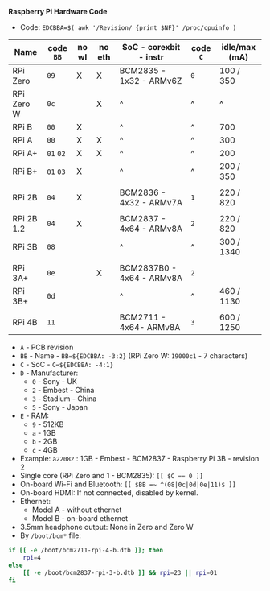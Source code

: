 **Raspberry Pi Hardware Code**

- Code: `EDCBBA=$( awk '/Revision/ {print $NF}' /proc/cpuinfo )`


| Name       | code `BB` | no wl | no eth | SoC - corexbit - instr    | code `C` | idle/max (mA) |
|------------|-----------|-------|--------|---------------------------|----------|---------------|
| RPi Zero   | `09`      | X     | X      | BCM2835 - 1x32 - ARMv6Z   | `0`      | 100 / 350     |
| RPi Zero W | `0c`      |       | X      | ^                         | ^        | ^             |
| RPi B      | `00`      | X     |        | ^                         | ^        | 700           |
| RPi A      | `00`      | X     | X      | ^                         | ^        | 300           |
| RPi A+     | `01` `02` | X     | X      | ^                         | ^        | 200           |
| RPi B+     | `01` `03` | X     |        | ^                         | ^        | 200 / 350     |
|            |           |       |        |                           |          |               |
| RPi 2B     | `04`      | X     |        | BCM2836 - 4x32 - ARMv7A   | `1`      | 220 / 820     |
|            |           |       |        |                           |          |               |
| RPi 2B 1.2 | `04`      | X     |        | BCM2837 - 4x64 - ARMv8A   | `2`      | 220 / 820     |
| RPi 3B     | `08`      |       |        | ^                         | ^        | 300 / 1340    |
|            |           |       |        |                           |          |               |
| RPi 3A+    | `0e`      |       | X      | BCM2837B0 - 4x64 - ARMv8A | `2`      |               |
| RPi 3B+    | `0d`      |       |        | ^                         | ^        | 460 / 1130    |
|            |           |       |        |                           |          |               |
| RPi 4B     | `11`      |       |        | BCM2711 - 4x64-  ARMv8A   | `3`      | 600 / 1250    |

- `A` - PCB revision
- `BB` - Name - `BB=${EDCBBA: -3:2}` (RPi Zero W: `19000c1` - 7 characters)
- `C` - SoC - `C=${EDCBBA: -4:1}`
- `D` - Manufacturer:
	- `0` - Sony - UK
	- `2` - Embest - China
	- `3` - Stadium - China
	- `5` - Sony - Japan
- `E` - RAM:
	- `9` - 512KB
	- `a` - 1GB
	- `b` - 2GB
	- `c` - 4GB
- Example: `a22082` : 1GB - Embest - BCM2837 - Raspberry Pi 3B - revision 2
- Single core (RPi Zero and 1 - BCM2835): `[[ $C == 0 ]]`
- On-board Wi-Fi and Bluetooth: `[[ $BB =~ ^(08|0c|0d|0e|11)$ ]]`
- On-board HDMI: If not connected, disabled by kernel.
- Ethernet:
	-  Model A - without ethernet
	-  Model B - on-board ethernet
- 3.5mm headphone output: None in Zero and Zero W
- By `/boot/bcm*` file:
```sh
if [[ -e /boot/bcm2711-rpi-4-b.dtb ]]; then
	rpi=4
else
	[[ -e /boot/bcm2837-rpi-3-b.dtb ]] && rpi=23 || rpi=01
fi
```

